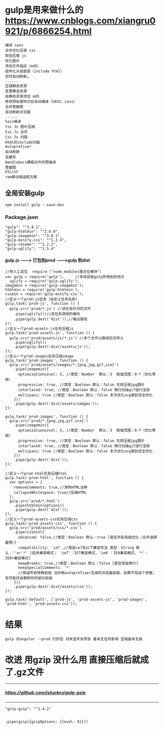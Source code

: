 # gulp是用来做什么的 https://www.cnblogs.com/xiangru0921/p/6866254.html
    编译 sass
    合并优化压缩 css
    校验压缩 js
    优化图片
    添加文件指纹（md5）
    组件化头部底部（include html）
    实时自动刷新…
    ......
    压缩静态资源
    变更静态资源
    给静态资源添加 md5
    修改预处理样式后自动编译（SASS，Less）
    合并雪碧图
    自动刷新浏览器
    ......
    Sass编译
    Css Js 图片压缩
    Css Js 合并
    Css Js 内联
    Html的include功能
    Autoprefixer
    自动刷新
    去缓存
    Handlebars模板文件的预编译
    雪碧图
    ESLint
    rem移动端适配方案

## 全局安装gulp
    npm install gulp --save-dev

### Package.json
    "gulp": "^3.9.1",
    "gulp-htmlmin": "^2.0.0",
    "gulp-imagemin": "^3.0.1",
    "gulp-minify-css": "^1.2.4",
    "gulp-rename": "^1.2.2",
    "gulp-uglify": "^1.5.4"

#### gulp.js  ---> 打包到prod --->gulp 到dist
    //导入工具包  require（‘node_modules里对应模块’）
    var gulp = require('gulp'),     //本地安装gulp所用到的地方
      uglify = require('gulp-uglify');
    imagemin = require('gulp-imagemin');
    htmlmin = require('gulp-htmlmin');
    cssmin = require('gulp-minify-css');
    //定义一个prod-js任务（自定义任务名称）
    gulp.task('prod-js', function () {
      gulp.src('prod/*.js') //该任务针对的文件
        .pipe(uglify())//该任务调用的模块
        .pipe(gulp.dest('dist'));//输出路径
    });
    //定义一个prod-assets-js任务压缩js
    gulp.task('prod-assets-js', function () {
      gulp.src('prod/assets/js/*.js') //多个文件以数组形式传入
        .pipe(uglify())
        .pipe(gulp.dest('dist/assets/js'));
    });
    //定义一个prod-images任务压缩image
    gulp.task('prod-images', function () {
      gulp.src('prod/assets/images/*.{png,jpg,gif,ico}')
        .pipe(imagemin({
          optimizationLevel: 5, //类型：Number  默认：3  取值范围：0-7（优化等级）
          progressive: true, //类型：Boolean 默认：false 无损压缩jpg图片
          interlaced: true, //类型：Boolean 默认：false 隔行扫描gif进行渲染
          multipass: true //类型：Boolean 默认：false 多次优化svg直到完全优化
        }))
        .pipe(gulp.dest('dist/assets/images'));
    });

    gulp.task('prod-images', function () {
      gulp.src('prod/*.{png,jpg,gif,ico}')
        .pipe(imagemin({
          optimizationLevel: 5, //类型：Number  默认：3  取值范围：0-7（优化等级）
          progressive: true, //类型：Boolean 默认：false 无损压缩jpg图片
          interlaced: true, //类型：Boolean 默认：false 隔行扫描gif进行渲染
          multipass: true //类型：Boolean 默认：false 多次优化svg直到完全优化
        }))
        .pipe(gulp.dest('dist'));
    });

    //定义一个prod-html任务压缩html
    gulp.task('prod-html', function () {
      var options = {
        removeComments: true,//清除HTML注释
        collapseWhitespace: true//压缩HTML
      };
      gulp.src('prod/*.html')
        .pipe(htmlmin(options))
        .pipe(gulp.dest('dist'));
    });
    //定义一个prod-assets-css任务压缩css
    gulp.task('prod-assets-css', function () {
      gulp.src('prod/assets/css/*.css')
        .pipe(cssmin({
          advanced: false,//类型：Boolean 默认：true [是否开启高级优化（合并选择器等）]
          compatibility: 'ie7',//保留ie7及以下兼容写法 类型：String 默认：''or'*' [启用兼容模式； 'ie7'：IE7兼容模式，'ie8'：IE8兼容模式，'*'：IE9+兼容模式]
          keepBreaks: true,//类型：Boolean 默认：false [是否保留换行]
          keepSpecialComments: '*'
          //保留所有特殊前缀 当你用autoprefixer生成的浏览器前缀，如果不加这个参数，有可能将会删除你的部分前缀
        }))
        .pipe(gulp.dest('dist/assets/css'));
    });

    gulp.task('default', ['prod-js', 'prod-assets-js', 'prod-images', 'prod-html', 'prod-assets-css']);

# 结果
    gulp 对angular --prod 打的包 对未至开发项目 基本无任何影响 压缩基本无效

# 改进 用gzip 没什么用 直接压缩后就成了.gz文件
------
##### https://github.com/jstuckey/gulp-gzip
------
    "gulp-gzip": "^1.4.2"


    .pipe(gzip({gzipOptions: {level: 9}}))




